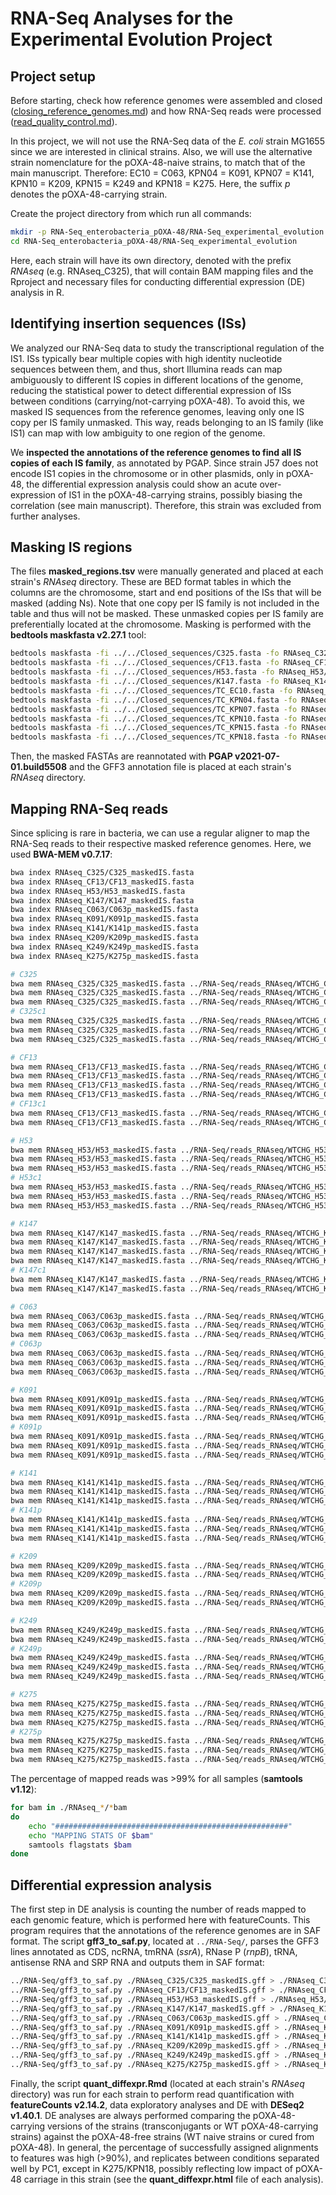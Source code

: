 # RNA-Seq Analyses for the Experimental Evolution Project

## Project setup

Before starting, check how reference genomes were assembled and closed ([closing_reference_genomes.md](Genome_assemblies/closing_reference_genomes.md)) and how RNA-Seq reads were processed ([read_quality_control.md](RNA-Seq/read_quality_control.md)).

In this project, we will not use the RNA-Seq data of the *E. coli* strain MG1655 since we are interested in clinical strains. Also, we will use the alternative strain nomenclature for the pOXA-48-naive strains, to match that of the main manuscript. Therefore: EC10 = C063, KPN04 = K091, KPN07 = K141, KPN10 = K209, KPN15 = K249 and KPN18 = K275. Here, the suffix *p* denotes the pOXA-48-carrying strain.

Create the project directory from which run all commands:

```sh
mkdir -p RNA-Seq_enterobacteria_pOXA-48/RNA-Seq_experimental_evolution
cd RNA-Seq_enterobacteria_pOXA-48/RNA-Seq_experimental_evolution
```

Here, each strain will have its own directory, denoted with the prefix *RNAseq* (e.g. RNAseq_C325), that will contain BAM mapping files and the Rproject and necessary files for conducting differential expression (DE) analysis in R.


## Identifying insertion sequences (ISs)

We analyzed our RNA-Seq data to study the transcriptional regulation of the IS1. ISs typically bear multiple copies with  high identity nucleotide sequences between them, and thus, short Illumina reads can map ambiguously to different IS copies in different locations of the genome, reducing the statistical power to detect differential expression of ISs between conditions (carrying/not-carrying pOXA-48). To avoid this, we masked IS sequences from the reference genomes, leaving only one IS copy per IS family unmasked. This way, reads belonging to an IS family (like IS1) can map with low ambiguity to one region of the genome.

We **inspected the annotations of the reference genomes to find all IS copies of each IS family**, as annotated by PGAP. Since strain J57 does not encode IS1 copies in the chromosome or in other plasmids, only in pOXA-48, the differential expression analysis could show an acute over-expression of IS1 in the pOXA-48-carrying strains, possibly biasing the correlation (see main manuscript). Therefore, this strain was excluded from further analyses.

## Masking IS regions

The files **masked_regions.tsv** were manually generated and placed at each strain's *RNAseq* directory. These are BED format tables in which the columns are the chromosome, start and end positions of the ISs that will be masked (adding Ns). Note that one copy per IS family is not included in the table and thus will not be masked. These unmasked copies per IS family are preferentially located at the chromosome. Masking is performed with the **bedtools maskfasta v2.27.1** tool:

```sh
bedtools maskfasta -fi ../../Closed_sequences/C325.fasta -fo RNAseq_C325/C325_maskedIS.fasta -bed RNAseq_C325/masked_regions.tsv
bedtools maskfasta -fi ../../Closed_sequences/CF13.fasta -fo RNAseq_CF13/CF13_maskedIS.fasta -bed RNAseq_CF13/masked_regions.tsv
bedtools maskfasta -fi ../../Closed_sequences/H53.fasta -fo RNAseq_H53/H53_maskedIS.fasta -bed RNAseq_H53/masked_regions.tsv
bedtools maskfasta -fi ../../Closed_sequences/K147.fasta -fo RNAseq_K147/K147_maskedIS.fasta -bed RNAseq_K147/masked_regions.tsv
bedtools maskfasta -fi ../../Closed_sequences/TC_EC10.fasta -fo RNAseq_C063/C063p_maskedIS.fasta -bed RNAseq_C063/masked_regions.tsv
bedtools maskfasta -fi ../../Closed_sequences/TC_KPN04.fasta -fo RNAseq_K091/K091p_maskedIS.fasta -bed RNAseq_K091/masked_regions.tsv
bedtools maskfasta -fi ../../Closed_sequences/TC_KPN07.fasta -fo RNAseq_K141/K141p_maskedIS.fasta -bed RNAseq_K141/masked_regions.tsv
bedtools maskfasta -fi ../../Closed_sequences/TC_KPN10.fasta -fo RNAseq_K209/K209p_maskedIS.fasta -bed RNAseq_K209/masked_regions.tsv
bedtools maskfasta -fi ../../Closed_sequences/TC_KPN15.fasta -fo RNAseq_K249/K249p_maskedIS.fasta -bed RNAseq_K249/masked_regions.tsv
bedtools maskfasta -fi ../../Closed_sequences/TC_KPN18.fasta -fo RNAseq_K275/K275p_maskedIS.fasta -bed RNAseq_K275/masked_regions.tsv
```

Then, the masked FASTAs are reannotated with **PGAP v2021-07-01.build5508** and the GFF3 annotation file is placed at each strain's *RNAseq* directory.


## Mapping RNA-Seq reads

Since splicing is rare in bacteria, we can use a regular aligner to map the RNA-Seq reads to their respective masked reference genomes. Here, we used **BWA-MEM v0.7.17**:

```sh
bwa index RNAseq_C325/C325_maskedIS.fasta
bwa index RNAseq_CF13/CF13_maskedIS.fasta
bwa index RNAseq_H53/H53_maskedIS.fasta
bwa index RNAseq_K147/K147_maskedIS.fasta
bwa index RNAseq_C063/C063p_maskedIS.fasta
bwa index RNAseq_K091/K091p_maskedIS.fasta
bwa index RNAseq_K141/K141p_maskedIS.fasta
bwa index RNAseq_K209/K209p_maskedIS.fasta
bwa index RNAseq_K249/K249p_maskedIS.fasta
bwa index RNAseq_K275/K275p_maskedIS.fasta

# C325
bwa mem RNAseq_C325/C325_maskedIS.fasta ../RNA-Seq/reads_RNAseq/WTCHG_C325.1_val_1.fq.gz ../RNA-Seq/reads_RNAseq/WTCHG_C325.1_val_2.fq.gz | samtools sort -o ./RNAseq_C325/C325.1.bam
bwa mem RNAseq_C325/C325_maskedIS.fasta ../RNA-Seq/reads_RNAseq/WTCHG_C325.2_val_1.fq.gz ../RNA-Seq/reads_RNAseq/WTCHG_C325.2_val_2.fq.gz | samtools sort -o ./RNAseq_C325/C325.2.bam
bwa mem RNAseq_C325/C325_maskedIS.fasta ../RNA-Seq/reads_RNAseq/WTCHG_C325.3_val_1.fq.gz ../RNA-Seq/reads_RNAseq/WTCHG_C325.3_val_2.fq.gz | samtools sort -o ./RNAseq_C325/C325.3.bam
# C325c1
bwa mem RNAseq_C325/C325_maskedIS.fasta ../RNA-Seq/reads_RNAseq/WTCHG_C325c1.1_val_1.fq.gz ../RNA-Seq/reads_RNAseq/WTCHG_C325c1.1_val_2.fq.gz | samtools sort -o ./RNAseq_C325/C325c1.1.bam
bwa mem RNAseq_C325/C325_maskedIS.fasta ../RNA-Seq/reads_RNAseq/WTCHG_C325c1.2_val_1.fq.gz ../RNA-Seq/reads_RNAseq/WTCHG_C325c1.2_val_2.fq.gz | samtools sort -o ./RNAseq_C325/C325c1.2.bam
bwa mem RNAseq_C325/C325_maskedIS.fasta ../RNA-Seq/reads_RNAseq/WTCHG_C325c1.3_val_1.fq.gz ../RNA-Seq/reads_RNAseq/WTCHG_C325c1.3_val_2.fq.gz | samtools sort -o ./RNAseq_C325/C325c1.3.bam

# CF13
bwa mem RNAseq_CF13/CF13_maskedIS.fasta ../RNA-Seq/reads_RNAseq/WTCHG_CF13.1_val_1.fq.gz ../RNA-Seq/reads_RNAseq/WTCHG_CF13.1_val_2.fq.gz | samtools sort -o ./RNAseq_CF13/CF13.1.bam
bwa mem RNAseq_CF13/CF13_maskedIS.fasta ../RNA-Seq/reads_RNAseq/WTCHG_CF13.2_val_1.fq.gz ../RNA-Seq/reads_RNAseq/WTCHG_CF13.2_val_2.fq.gz | samtools sort -o ./RNAseq_CF13/CF13.2.bam
bwa mem RNAseq_CF13/CF13_maskedIS.fasta ../RNA-Seq/reads_RNAseq/WTCHG_CF13.3_val_1.fq.gz ../RNA-Seq/reads_RNAseq/WTCHG_CF13.3_val_2.fq.gz | samtools sort -o ./RNAseq_CF13/CF13.3.bam
bwa mem RNAseq_CF13/CF13_maskedIS.fasta ../RNA-Seq/reads_RNAseq/WTCHG_CF13.4_val_1.fq.gz ../RNA-Seq/reads_RNAseq/WTCHG_CF13.4_val_2.fq.gz | samtools sort -o ./RNAseq_CF13/CF13.4.bam
# CF13c1
bwa mem RNAseq_CF13/CF13_maskedIS.fasta ../RNA-Seq/reads_RNAseq/WTCHG_CF13c1.1_val_1.fq.gz ../RNA-Seq/reads_RNAseq/WTCHG_CF13c1.1_val_2.fq.gz | samtools sort -o ./RNAseq_CF13/CF13c1.1.bam
bwa mem RNAseq_CF13/CF13_maskedIS.fasta ../RNA-Seq/reads_RNAseq/WTCHG_CF13c1.2_val_1.fq.gz ../RNA-Seq/reads_RNAseq/WTCHG_CF13c1.2_val_2.fq.gz | samtools sort -o ./RNAseq_CF13/CF13c1.2.bam

# H53
bwa mem RNAseq_H53/H53_maskedIS.fasta ../RNA-Seq/reads_RNAseq/WTCHG_H53.1_val_1.fq.gz ../RNA-Seq/reads_RNAseq/WTCHG_H53.1_val_2.fq.gz | samtools sort -o ./RNAseq_H53/H53.1.bam
bwa mem RNAseq_H53/H53_maskedIS.fasta ../RNA-Seq/reads_RNAseq/WTCHG_H53.2_val_1.fq.gz ../RNA-Seq/reads_RNAseq/WTCHG_H53.2_val_2.fq.gz | samtools sort -o ./RNAseq_H53/H53.2.bam
bwa mem RNAseq_H53/H53_maskedIS.fasta ../RNA-Seq/reads_RNAseq/WTCHG_H53.3_val_1.fq.gz ../RNA-Seq/reads_RNAseq/WTCHG_H53.3_val_2.fq.gz | samtools sort -o ./RNAseq_H53/H53.3.bam
# H53c1
bwa mem RNAseq_H53/H53_maskedIS.fasta ../RNA-Seq/reads_RNAseq/WTCHG_H53c1.1_val_1.fq.gz ../RNA-Seq/reads_RNAseq/WTCHG_H53c1.1_val_2.fq.gz | samtools sort -o ./RNAseq_H53/H53c1.1.bam
bwa mem RNAseq_H53/H53_maskedIS.fasta ../RNA-Seq/reads_RNAseq/WTCHG_H53c1.2_val_1.fq.gz ../RNA-Seq/reads_RNAseq/WTCHG_H53c1.2_val_2.fq.gz | samtools sort -o ./RNAseq_H53/H53c1.2.bam
bwa mem RNAseq_H53/H53_maskedIS.fasta ../RNA-Seq/reads_RNAseq/WTCHG_H53c1.3_val_1.fq.gz ../RNA-Seq/reads_RNAseq/WTCHG_H53c1.3_val_2.fq.gz | samtools sort -o ./RNAseq_H53/H53c1.3.bam

# K147
bwa mem RNAseq_K147/K147_maskedIS.fasta ../RNA-Seq/reads_RNAseq/WTCHG_K147.1_val_1.fq.gz ../RNA-Seq/reads_RNAseq/WTCHG_K147.1_val_2.fq.gz | samtools sort -o ./RNAseq_K147/K147.1.bam
bwa mem RNAseq_K147/K147_maskedIS.fasta ../RNA-Seq/reads_RNAseq/WTCHG_K147.2_val_1.fq.gz ../RNA-Seq/reads_RNAseq/WTCHG_K147.2_val_2.fq.gz | samtools sort -o ./RNAseq_K147/K147.2.bam
bwa mem RNAseq_K147/K147_maskedIS.fasta ../RNA-Seq/reads_RNAseq/WTCHG_K147.3_val_1.fq.gz ../RNA-Seq/reads_RNAseq/WTCHG_K147.3_val_2.fq.gz | samtools sort -o ./RNAseq_K147/K147.3.bam
bwa mem RNAseq_K147/K147_maskedIS.fasta ../RNA-Seq/reads_RNAseq/WTCHG_K147.4_val_1.fq.gz ../RNA-Seq/reads_RNAseq/WTCHG_K147.4_val_2.fq.gz | samtools sort -o ./RNAseq_K147/K147.4.bam
# K147c1
bwa mem RNAseq_K147/K147_maskedIS.fasta ../RNA-Seq/reads_RNAseq/WTCHG_K147c1.1_val_1.fq.gz ../RNA-Seq/reads_RNAseq/WTCHG_K147c1.1_val_2.fq.gz | samtools sort -o ./RNAseq_K147/K147c1.1.bam
bwa mem RNAseq_K147/K147_maskedIS.fasta ../RNA-Seq/reads_RNAseq/WTCHG_K147c1.2_val_1.fq.gz ../RNA-Seq/reads_RNAseq/WTCHG_K147c1.2_val_2.fq.gz | samtools sort -o ./RNAseq_K147/K147c1.2.bam

# C063
bwa mem RNAseq_C063/C063p_maskedIS.fasta ../RNA-Seq/reads_RNAseq/WTCHG_C063.1_val_1.fq.gz ../RNA-Seq/reads_RNAseq/WTCHG_C063.1_val_2.fq.gz | samtools sort -o ./RNAseq_C063/C063.1.bam
bwa mem RNAseq_C063/C063p_maskedIS.fasta ../RNA-Seq/reads_RNAseq/WTCHG_C063.2_val_1.fq.gz ../RNA-Seq/reads_RNAseq/WTCHG_C063.2_val_2.fq.gz | samtools sort -o ./RNAseq_C063/C063.2.bam
bwa mem RNAseq_C063/C063p_maskedIS.fasta ../RNA-Seq/reads_RNAseq/WTCHG_C063.3_val_1.fq.gz ../RNA-Seq/reads_RNAseq/WTCHG_C063.3_val_2.fq.gz | samtools sort -o ./RNAseq_C063/C063.3.bam
# C063p
bwa mem RNAseq_C063/C063p_maskedIS.fasta ../RNA-Seq/reads_RNAseq/WTCHG_C063p.1_val_1.fq.gz ../RNA-Seq/reads_RNAseq/WTCHG_C063p.1_val_2.fq.gz | samtools sort -o ./RNAseq_C063/C063p.1.bam
bwa mem RNAseq_C063/C063p_maskedIS.fasta ../RNA-Seq/reads_RNAseq/WTCHG_C063p.2_val_1.fq.gz ../RNA-Seq/reads_RNAseq/WTCHG_C063p.2_val_2.fq.gz | samtools sort -o ./RNAseq_C063/C063p.2.bam
bwa mem RNAseq_C063/C063p_maskedIS.fasta ../RNA-Seq/reads_RNAseq/WTCHG_C063p.3_val_1.fq.gz ../RNA-Seq/reads_RNAseq/WTCHG_C063p.3_val_2.fq.gz | samtools sort -o ./RNAseq_C063/C063p.3.bam

# K091
bwa mem RNAseq_K091/K091p_maskedIS.fasta ../RNA-Seq/reads_RNAseq/WTCHG_K091.1_val_1.fq.gz ../RNA-Seq/reads_RNAseq/WTCHG_K091.1_val_2.fq.gz | samtools sort -o ./RNAseq_K091/K091.1.bam
bwa mem RNAseq_K091/K091p_maskedIS.fasta ../RNA-Seq/reads_RNAseq/WTCHG_K091.2_val_1.fq.gz ../RNA-Seq/reads_RNAseq/WTCHG_K091.2_val_2.fq.gz | samtools sort -o ./RNAseq_K091/K091.2.bam
bwa mem RNAseq_K091/K091p_maskedIS.fasta ../RNA-Seq/reads_RNAseq/WTCHG_K091.3_val_1.fq.gz ../RNA-Seq/reads_RNAseq/WTCHG_K091.3_val_2.fq.gz | samtools sort -o ./RNAseq_K091/K091.3.bam
# K091p
bwa mem RNAseq_K091/K091p_maskedIS.fasta ../RNA-Seq/reads_RNAseq/WTCHG_K091p.1_val_1.fq.gz ../RNA-Seq/reads_RNAseq/WTCHG_K091p.1_val_2.fq.gz | samtools sort -o ./RNAseq_K091/K091p.1.bam
bwa mem RNAseq_K091/K091p_maskedIS.fasta ../RNA-Seq/reads_RNAseq/WTCHG_K091p.2_val_1.fq.gz ../RNA-Seq/reads_RNAseq/WTCHG_K091p.2_val_2.fq.gz | samtools sort -o ./RNAseq_K091/K091p.2.bam
bwa mem RNAseq_K091/K091p_maskedIS.fasta ../RNA-Seq/reads_RNAseq/WTCHG_K091p.3_val_1.fq.gz ../RNA-Seq/reads_RNAseq/WTCHG_K091p.3_val_2.fq.gz | samtools sort -o ./RNAseq_K091/K091p.3.bam

# K141
bwa mem RNAseq_K141/K141p_maskedIS.fasta ../RNA-Seq/reads_RNAseq/WTCHG_PF_KPN07.1_val_1.fq.gz ../RNA-Seq/reads_RNAseq/WTCHG_PF_KPN07.1_val_2.fq.gz | samtools sort -o ./RNAseq_K141/K141.1.bam
bwa mem RNAseq_K141/K141p_maskedIS.fasta ../RNA-Seq/reads_RNAseq/WTCHG_PF_KPN07.2_val_1.fq.gz ../RNA-Seq/reads_RNAseq/WTCHG_PF_KPN07.2_val_2.fq.gz | samtools sort -o ./RNAseq_K141/K141.2.bam
bwa mem RNAseq_K141/K141p_maskedIS.fasta ../RNA-Seq/reads_RNAseq/WTCHG_PF_KPN07.3_val_1.fq.gz ../RNA-Seq/reads_RNAseq/WTCHG_PF_KPN07.3_val_2.fq.gz | samtools sort -o ./RNAseq_K141/K141.3.bam
# K141p
bwa mem RNAseq_K141/K141p_maskedIS.fasta ../RNA-Seq/reads_RNAseq/WTCHG_TC_KPN07.1_val_1.fq.gz ../RNA-Seq/reads_RNAseq/WTCHG_TC_KPN07.1_val_2.fq.gz | samtools sort -o ./RNAseq_K141/K141p.1.bam
bwa mem RNAseq_K141/K141p_maskedIS.fasta ../RNA-Seq/reads_RNAseq/WTCHG_TC_KPN07.2_val_1.fq.gz ../RNA-Seq/reads_RNAseq/WTCHG_TC_KPN07.2_val_2.fq.gz | samtools sort -o ./RNAseq_K141/K141p.2.bam
bwa mem RNAseq_K141/K141p_maskedIS.fasta ../RNA-Seq/reads_RNAseq/WTCHG_TC_KPN07.3_val_1.fq.gz ../RNA-Seq/reads_RNAseq/WTCHG_TC_KPN07.3_val_2.fq.gz | samtools sort -o ./RNAseq_K141/K141p.3.bam

# K209
bwa mem RNAseq_K209/K209p_maskedIS.fasta ../RNA-Seq/reads_RNAseq/WTCHG_PF_KPN10.1_val_1.fq.gz ../RNA-Seq/reads_RNAseq/WTCHG_PF_KPN10.1_val_2.fq.gz | samtools sort -o ./RNAseq_K209/K209.1.bam
bwa mem RNAseq_K209/K209p_maskedIS.fasta ../RNA-Seq/reads_RNAseq/WTCHG_PF_KPN10.2_val_1.fq.gz ../RNA-Seq/reads_RNAseq/WTCHG_PF_KPN10.2_val_2.fq.gz | samtools sort -o ./RNAseq_K209/K209.2.bam
# K209p
bwa mem RNAseq_K209/K209p_maskedIS.fasta ../RNA-Seq/reads_RNAseq/WTCHG_TC_KPN10.1_val_1.fq.gz ../RNA-Seq/reads_RNAseq/WTCHG_TC_KPN10.1_val_2.fq.gz | samtools sort -o ./RNAseq_K209/K209p.1.bam
bwa mem RNAseq_K209/K209p_maskedIS.fasta ../RNA-Seq/reads_RNAseq/WTCHG_TC_KPN10.2_val_1.fq.gz ../RNA-Seq/reads_RNAseq/WTCHG_TC_KPN10.2_val_2.fq.gz | samtools sort -o ./RNAseq_K209/K209p.2.bam

# K249
bwa mem RNAseq_K249/K249p_maskedIS.fasta ../RNA-Seq/reads_RNAseq/WTCHG_PF_KPN15.1_val_1.fq.gz ../RNA-Seq/reads_RNAseq/WTCHG_PF_KPN15.1_val_2.fq.gz | samtools sort -o ./RNAseq_K249/K249.1.bam
bwa mem RNAseq_K249/K249p_maskedIS.fasta ../RNA-Seq/reads_RNAseq/WTCHG_PF_KPN15.2_val_1.fq.gz ../RNA-Seq/reads_RNAseq/WTCHG_PF_KPN15.2_val_2.fq.gz | samtools sort -o ./RNAseq_K249/K249.2.bam
# K249p
bwa mem RNAseq_K249/K249p_maskedIS.fasta ../RNA-Seq/reads_RNAseq/WTCHG_TC_KPN15.1_val_1.fq.gz ../RNA-Seq/reads_RNAseq/WTCHG_TC_KPN15.1_val_2.fq.gz | samtools sort -o ./RNAseq_K249/K249p.1.bam
bwa mem RNAseq_K249/K249p_maskedIS.fasta ../RNA-Seq/reads_RNAseq/WTCHG_TC_KPN15.2_val_1.fq.gz ../RNA-Seq/reads_RNAseq/WTCHG_TC_KPN15.2_val_2.fq.gz | samtools sort -o ./RNAseq_K249/K249p.2.bam
bwa mem RNAseq_K249/K249p_maskedIS.fasta ../RNA-Seq/reads_RNAseq/WTCHG_TC_KPN15.3_val_1.fq.gz ../RNA-Seq/reads_RNAseq/WTCHG_TC_KPN15.3_val_2.fq.gz | samtools sort -o ./RNAseq_K249/K249p.3.bam

# K275
bwa mem RNAseq_K275/K275p_maskedIS.fasta ../RNA-Seq/reads_RNAseq/WTCHG_PF_KPN18.1_val_1.fq.gz ../RNA-Seq/reads_RNAseq/WTCHG_PF_KPN18.1_val_2.fq.gz | samtools sort -o ./RNAseq_K275/K275.1.bam
bwa mem RNAseq_K275/K275p_maskedIS.fasta ../RNA-Seq/reads_RNAseq/WTCHG_PF_KPN18.2_val_1.fq.gz ../RNA-Seq/reads_RNAseq/WTCHG_PF_KPN18.2_val_2.fq.gz | samtools sort -o ./RNAseq_K275/K275.2.bam
bwa mem RNAseq_K275/K275p_maskedIS.fasta ../RNA-Seq/reads_RNAseq/WTCHG_PF_KPN18.3_val_1.fq.gz ../RNA-Seq/reads_RNAseq/WTCHG_PF_KPN18.3_val_2.fq.gz | samtools sort -o ./RNAseq_K275/K275.3.bam
# K275p
bwa mem RNAseq_K275/K275p_maskedIS.fasta ../RNA-Seq/reads_RNAseq/WTCHG_TC_KPN18.1_val_1.fq.gz ../RNA-Seq/reads_RNAseq/WTCHG_TC_KPN18.1_val_2.fq.gz | samtools sort -o ./RNAseq_K275/K275p.1.bam
bwa mem RNAseq_K275/K275p_maskedIS.fasta ../RNA-Seq/reads_RNAseq/WTCHG_TC_KPN18.2_val_1.fq.gz ../RNA-Seq/reads_RNAseq/WTCHG_TC_KPN18.2_val_2.fq.gz | samtools sort -o ./RNAseq_K275/K275p.2.bam
bwa mem RNAseq_K275/K275p_maskedIS.fasta ../RNA-Seq/reads_RNAseq/WTCHG_TC_KPN18.3_val_1.fq.gz ../RNA-Seq/reads_RNAseq/WTCHG_TC_KPN18.3_val_2.fq.gz | samtools sort -o ./RNAseq_K275/K275p.3.bam
```

The percentage of mapped reads was >99% for all samples (**samtools v1.12**):

```sh
for bam in ./RNAseq_*/*bam
do
	echo "####################################################"
	echo "MAPPING STATS OF $bam"
	samtools flagstats $bam
done
```


## Differential expression analysis

The first step in DE analysis is counting the number of reads mapped to each genomic feature, which is performed here with featureCounts. This program requires that the annotations of the reference genomes are in SAF format. The script **gff3_to_saf.py**, located at `../RNA-Seq/`, parses the GFF3 lines annotated as CDS, ncRNA, tmRNA (*ssrA*), RNase P (*rnpB*), tRNA, antisense RNA and SRP RNA and outputs them in SAF format:

```sh
../RNA-Seq/gff3_to_saf.py ./RNAseq_C325/C325_maskedIS.gff > ./RNAseq_C325/C325_maskedIS.saf
../RNA-Seq/gff3_to_saf.py ./RNAseq_CF13/CF13_maskedIS.gff > ./RNAseq_CF13/CF13_maskedIS.saf
../RNA-Seq/gff3_to_saf.py ./RNAseq_H53/H53_maskedIS.gff > ./RNAseq_H53/H53_maskedIS.saf
../RNA-Seq/gff3_to_saf.py ./RNAseq_K147/K147_maskedIS.gff > ./RNAseq_K147/K147_maskedIS.saf
../RNA-Seq/gff3_to_saf.py ./RNAseq_C063/C063p_maskedIS.gff > ./RNAseq_C063/C063p_maskedIS.saf
../RNA-Seq/gff3_to_saf.py ./RNAseq_K091/K091p_maskedIS.gff > ./RNAseq_K091/K091p_maskedIS.saf
../RNA-Seq/gff3_to_saf.py ./RNAseq_K141/K141p_maskedIS.gff > ./RNAseq_K141/K141p_maskedIS.saf
../RNA-Seq/gff3_to_saf.py ./RNAseq_K209/K209p_maskedIS.gff > ./RNAseq_K209/K209p_maskedIS.saf
../RNA-Seq/gff3_to_saf.py ./RNAseq_K249/K249p_maskedIS.gff > ./RNAseq_K249/K249p_maskedIS.saf
../RNA-Seq/gff3_to_saf.py ./RNAseq_K275/K275p_maskedIS.gff > ./RNAseq_K275/K275p_maskedIS.saf
```

Finally, the script **quant_diffexpr.Rmd** (located at each strain's *RNAseq* directory) was run for each strain  to perform read quantification with **featureCounts v2.14.2**, data exploratory analyses and DE with **DESeq2 v1.40.1**. DE analyses are always performed comparing the pOXA-48-carrying versions of the strains (transconjugants or WT pOXA-48-carrying strains) against the pOXA-48-free strains (WT naive strains or cured from pOXA-48). In general, the percentage of successfully assigned alignments to features was high (>90%), and replicates between conditions separated well by PC1, except in K275/KPN18, possibly reflecting low impact of pOXA-48 carriage in this strain (see the **quant_diffexpr.html** file of each analysis).
